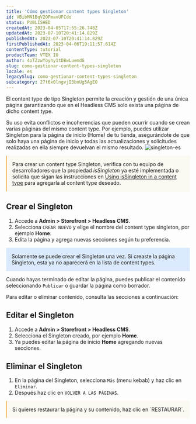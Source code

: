 ```yaml
---
title: 'Cómo gestionar content types Singleton'
id: VBibMN1BqV2OFmavUFCdo
status: PUBLISHED
createdAt: 2023-04-05T17:55:26.748Z
updatedAt: 2023-07-10T20:41:14.829Z
publishedAt: 2023-07-10T20:41:14.829Z
firstPublishedAt: 2023-04-06T19:11:57.614Z
contentType: tutorial
productTeam: VTEX IO
author: 4oTZzwYoyhy1tDBwLuemdG
slug: como-gestionar-content-types-singleton
locale: es
legacySlug: como-gestionar-content-types-singleton
subcategory: 27t6x0lngvjI3bnUg5AgEO
---
```


El content type de tipo Singleton permite la creación y gestión de una única página garantizando que en el Headless CMS solo exista una página de dicho content type.

Su uso evita conflictos e incoherencias que pueden ocurrir cuando se crean varias páginas del mismo content type. Por ejemplo, puedes utilizar Singleton para la página de inicio (Home) de tu tienda, asegurándote de que solo haya una página de inicio y todas las actualizaciones y solicitudes realizadas en ella siempre devuelvan el mismo resultado.
![singleton-es](//images.ctfassets.net/alneenqid6w5/6aMWhl66yiP8YLJr5Bzuo5/7e816ec8a05d8731dfaee66ca0258641/singleton-es.gif)

<div style="background-color:#FCF8F2; border-left: 2px solid #F0AD4E; border-top-left-radius: 2px; border-bottom-left-radius: 2px; padding: 15px; margin-bottom: 10px">
  Para crear un content type Singleton, verifica con tu equipo de desarrolladores que la propiedad <i>isSingleton</i> ya esté implementada o solicita que sigan las instrucciones en <a href="https://v1.faststore.dev/how-to-guides/cms/vtex-headless-cms/Using%20isSingleton%20property%20in%20a%20contenty%20type">Using isSingleton in a content type</a> para agregarla al content type deseado.
</div>

## Crear el Singleton
1. Accede a **Admin > Storefront > Headless CMS**.
2. Selecciona `CREAR NUEVO` y elige el nombre del content type singleton, por ejemplo **Home**.
3. Edita la página y agrega nuevas secciones según tu preferencia.

<div style="background-color:#DBEAFE; border-left: 2px solid ##1E3A8A; border-top-left-radius: 2px; border-bottom-left-radius: 2px; padding: 15px; margin-bottom: 10px">
Solamente se puede crear el Singleton una vez. Si creaste la página Singleton, esta ya no aparecerá en la lista de content types.
</div>

Cuando hayas terminado de editar la página, puedes publicar el contenido seleccionando `Publicar` o guardar la página como borrador.

Para editar o eliminar contenido, consulta las secciones a continuación:

## Editar el Singleton
1. Accede a **Admin > Storefront > Headless CMS**.
2. Selecciona el Singleton creado, por ejemplo **Home**.
3. Ya puedes editar la página de inicio **Home** agregando nuevas secciones.

## Eliminar el Singleton
1. En la página del Singleton, selecciona `Más` (menu kebab) y haz clic en `Eliminar`.
2. Después haz clic en `VOLVER A LAS PÁGINAS`.

<div style="background-color:#FCF8F2; border-left: 2px solid #F0AD4E; border-top-left-radius: 2px; border-bottom-left-radius: 2px; padding: 15px; margin-bottom: 10px">
  Si quieres restaurar la página y su contenido, haz clic en `RESTAURAR`.
</div>
